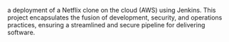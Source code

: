 a deployment of a Netflix clone on the cloud (AWS) using Jenkins. This project encapsulates the fusion of development, security, and operations practices, ensuring a streamlined and secure pipeline for delivering software.

